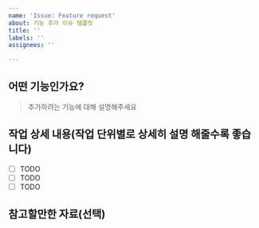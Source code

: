 ```yaml
---
name: 'Issue: Feature request'
about: 기능 추가 이슈 템플릿
title: ''
labels: ''
assignees: ''

---
```


## 어떤 기능인가요?

> 추가하려는 기능에 대해 설명해주세요

## 작업 상세 내용(작업 단위별로 상세히 설명 해줄수록 좋습니다)

- [ ] TODO
- [ ] TODO
- [ ] TODO

## 참고할만한 자료(선택)
